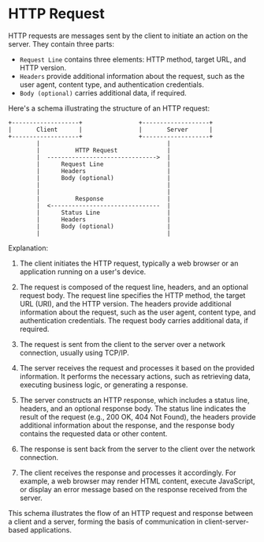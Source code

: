 # HTTP Request

HTTP requests are messages sent by the client to initiate an action on the server. They contain three parts:

- `Request Line` contains three elements: HTTP method, target URL, and HTTP version.
- `Headers` provide additional information about the request, such as the user agent, content type, and authentication credentials.
- `Body (optional)` carries additional data, if required.

Here's a schema illustrating the structure of an HTTP request:

```text
+-------------------+                +-------------------+
|       Client      |                |       Server      |
+-------------------+                +-------------------+
        |                                    |
        |          HTTP Request              |
        |  ------------------------------->  |
        |      Request Line                  |
        |      Headers                       |
        |      Body (optional)               |
        |                                    |
        |                                    |
        |          Response                  |
        |  <-------------------------------  |
        |      Status Line                   |
        |      Headers                       |
        |      Body (optional)               |
        |                                    |
```

Explanation:

1. The client initiates the HTTP request, typically a web browser or an application running on a user's device.

2. The request is composed of the request line, headers, and an optional request body. The request line specifies the HTTP method, the target URL (URI), and the HTTP version. The headers provide additional information about the request, such as the user agent, content type, and authentication credentials. The request body carries additional data, if required.

3. The request is sent from the client to the server over a network connection, usually using TCP/IP.

4. The server receives the request and processes it based on the provided information. It performs the necessary actions, such as retrieving data, executing business logic, or generating a response.

5. The server constructs an HTTP response, which includes a status line, headers, and an optional response body. The status line indicates the result of the request (e.g., 200 OK, 404 Not Found), the headers provide additional information about the response, and the response body contains the requested data or other content.

6. The response is sent back from the server to the client over the network connection.

7. The client receives the response and processes it accordingly. For example, a web browser may render HTML content, execute JavaScript, or display an error message based on the response received from the server.

This schema illustrates the flow of an HTTP request and response between a client and a server, forming the basis of communication in client-server-based applications.
